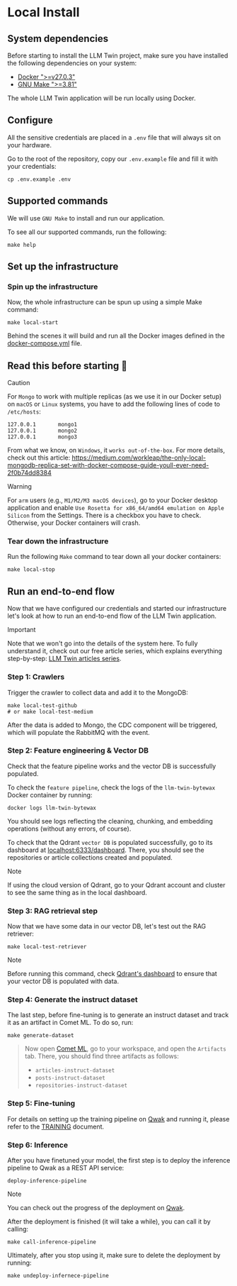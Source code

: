 # Local Install

## System dependencies

Before starting to install the LLM Twin project, make sure you have installed the following dependencies on your system:

- [Docker ">=v27.0.3"](https://www.docker.com/)
- [GNU Make ">=3.81"](https://www.gnu.org/software/make/)

The whole LLM Twin application will be run locally using Docker. 

## Configure

All the sensitive credentials are placed in a `.env` file that will always sit on your hardware.

Go to the root of the repository, copy our `.env.example` file and fill it with your credentials:
```shell
cp .env.example .env
```

## Supported commands

We will use `GNU Make` to install and run our application.

To see all our supported commands, run the following:
```shell
make help
```

## Set up the infrastructure

### Spin up the infrastructure

Now, the whole infrastructure can be spun up using a simple Make command:

```shell
make local-start
```

Behind the scenes it will build and run all the Docker images defined in the [docker-compose.yml](https://github.com/decodingml/llm-twin-course/blob/main/docker-compose.yml) file.

## Read this before starting 🚨 

> [!CAUTION]
> For `Mongo` to work with multiple replicas (as we use it in our Docker setup) on `macOS` or `Linux` systems, you have to add the following lines of code to `/etc/hosts`:
>
> ```
> 127.0.0.1       mongo1
> 127.0.0.1       mongo2 
> 127.0.0.1       mongo3
> ```
>
> From what we know, on `Windows`, it `works out-of-the-box`. For more details, check out this article: https://medium.com/workleap/the-only-local-mongodb-replica-set-with-docker-compose-guide-youll-ever-need-2f0b74dd8384

> [!WARNING]
> For `arm` users (e.g., `M1/M2/M3 macOS devices`), go to your Docker desktop application and enable `Use Rosetta for x86_64/amd64 emulation on Apple Silicon` from the Settings. There is a checkbox you have to check.
> Otherwise, your Docker containers will crash.

### Tear down the infrastructure

Run the following `Make` command to tear down all your docker containers:

```shell
make local-stop
```

## Run an end-to-end flow

Now that we have configured our credentials and started our infrastructure let's look at how to run an end-to-end flow of the LLM Twin application.

> [!IMPORTANT]
> Note that we won't go into the details of the system here. To fully understand it, check out our free article series, which explains everything step-by-step: [LLM Twin articles series](https://medium.com/decodingml/llm-twin-course/home).

### Step 1: Crawlers

Trigger the crawler to collect data and add it to the MongoDB:

```shell
make local-test-github
# or make local-test-medium
``` 

After the data is added to Mongo, the CDC component will be triggered, which will populate the RabbitMQ with the event.

### Step 2: Feature engineering & Vector DB

Check that the feature pipeline works and the vector DB is successfully populated.

To check the `feature pipeline`, check the logs of the `llm-twin-bytewax` Docker container by running:
```shell
docker logs llm-twin-bytewax
```
You should see logs reflecting the cleaning, chunking, and embedding operations (without any errors, of course).

To check that the Qdrant `vector DB` is populated successfully, go to its dashboard at [localhost:6333/dashboard](localhost:6333/dashboard). There, you should see the repositories or article collections created and populated.

> [!NOTE]
> If using the cloud version of Qdrant, go to your Qdrant account and cluster to see the same thing as in the local dashboard.

### Step 3: RAG retrieval step

Now that we have some data in our vector DB, let's test out the RAG retriever:
```shell
make local-test-retriever
```

> [!NOTE]
> Before running this command, check [Qdrant's dashboard](localhost:6333/dashboard) to ensure that your vector DB is populated with data.


### Step 4: Generate the instruct dataset

The last step, before fine-tuning is to generate an instruct dataset and track it as an artifact in Comet ML. To do so, run:
```shell
make generate-dataset
```

> Now open [Comet ML](https://www.comet.com/signup/?utm_source=decoding_ml&utm_medium=partner&utm_content=github), go to your workspace, and open the `Artifacts` tab. There, you should find three artifacts as follows:
> - `articles-instruct-dataset` 
> - `posts-instruct-dataset`
> - `repositories-instruct-dataset`


### Step 5: Fine-tuning

For details on setting up the training pipeline on [Qwak](https://www.qwak.com/lp/end-to-end-mlops/?utm_source=github&utm_medium=referral&utm_campaign=decodingml) and running it, please refer to the [TRAINING](https://github.com/decodingml/llm-twin-course/blob/main/TRAINING.md) document.

### Step 6: Inference

After you have finetuned your model, the first step is to deploy the inference pipeline to Qwak as a REST API service:
```shell
deploy-inference-pipeline 
```

> [!NOTE]
> You can check out the progress of the deployment on [Qwak](https://www.qwak.com/lp/end-to-end-mlops/?utm_source=github&utm_medium=referral&utm_campaign=decodingml).

After the deployment is finished (it will take a while), you can call it by calling:
```shell
make call-inference-pipeline
```

Ultimately, after you stop using it, make sure to delete the deployment by running:
```shell
make undeploy-infernece-pipeline
```

